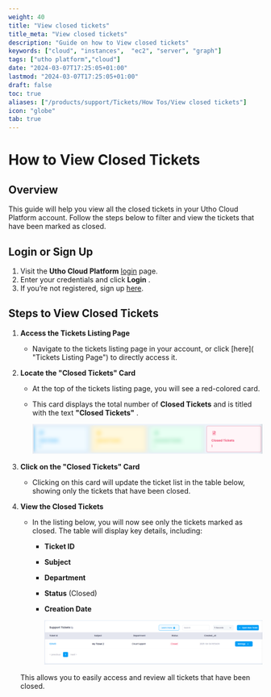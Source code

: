 ```yaml
---
weight: 40
title: "View closed tickets"
title_meta: "View closed tickets"
description: "Guide on how to View closed tickets"
keywords: ["cloud", "instances",  "ec2", "server", "graph"]
tags: ["utho platform","cloud"]
date: "2024-03-07T17:25:05+01:00"
lastmod: "2024-03-07T17:25:05+01:00"
draft: false
toc: true
aliases: ["/products/support/Tickets/How Tos/View closed tickets"]
icon: "globe"
tab: true
---
```



# **How to View Closed Tickets**

## **Overview**

This guide will help you view all the closed tickets in your Utho Cloud Platform account. Follow the steps below to filter and view the tickets that have been marked as closed.

## **Login or Sign Up**

1. Visit the **Utho Cloud Platform** [login](https://console.utho.com/login) page.
2. Enter your credentials and click  **Login** .
3. If you’re not registered, sign up [here](https://console.utho.com/signup).

## **Steps to View Closed Tickets**

1. **Access the Tickets Listing Page**

   * Navigate to the tickets listing page in your account, or click [here]( "Tickets Listing Page") to directly access it.
2. **Locate the "Closed Tickets" Card**

   * At the top of the tickets listing page, you will see a red-colored card.
   * This card displays the total number of **Closed Tickets** and is titled with the text  **"Closed Tickets"** .

     ![1743849581557](image/index/1743849581557.png)
3. **Click on the "Closed Tickets" Card**

   * Clicking on this card will update the ticket list in the table below, showing only the tickets that have been closed.
4. **View the Closed Tickets**

   * In the listing below, you will now see only the tickets marked as closed. The table will display key details, including:
     * **Ticket ID**
     * **Subject**
     * **Department**
     * **Status** (Closed)
     * **Creation Date**

       ![1743849611655](image/index/1743849611655.png)

   This allows you to easily access and review all tickets that have been closed.
